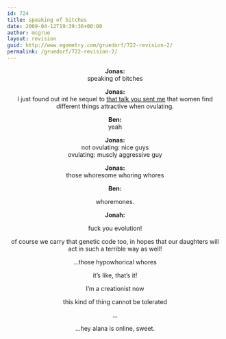 ```yaml
---
id: 724
title: speaking of bitches
date: 2009-04-12T19:39:36+00:00
author: mcgrue
layout: revision
guid: http://www.egometry.com/gruedorf/722-revision-2/
permalink: /gruedorf/722-revision-2/
---
```

<p style="text-align: center; ">
  <strong> Jonas:</strong><br /> speaking of bitches
</p>

<p style="text-align: center; ">
  <strong> Jonas:</strong><br /> I just found out int he sequel to <a href="http://www.boingboing.net/2009/03/13/stanfords-sapolsky-o.html" target="_blank">that talk you sent me</a> that women find different things attractive when ovulating.
</p>

<p style="text-align: center; ">
  <strong> Ben:</strong><br /> yeah
</p>

<p style="text-align: center; ">
  <strong> Jonas:</strong><br /> not ovulating: nice guys<br /> ovulating: muscly aggressive guy
</p>

<p style="text-align: center; ">
  <strong>Jonas:</strong><br /> those whoresome whoring whores
</p>

<p style="text-align: center; ">
  <strong> Ben:</strong>
</p>

<p style="text-align: center; ">
  whoremones.
</p>

<p style="text-align: center; ">
  <strong>Jonah: </strong>
</p>

<p style="text-align: center; ">
  fuck you evolution!
</p>

<p style="text-align: center; ">
  of course we carry that genetic code too, in hopes that our daughters will act in such a terrible way as well!
</p>

<p style="text-align: center; ">
  &#8230;those hypowhorical whores
</p>

<p style="text-align: center; ">
  it&#8217;s like, that&#8217;s it!
</p>

<p style="text-align: center; ">
  I&#8217;m a creationist now
</p>

<p style="text-align: center; ">
  this kind of thing cannot be tolerated
</p>

<p style="text-align: center; ">
  &#8230;
</p>

<p style="text-align: center; ">
  &#8230;hey alana is online, sweet.
</p>